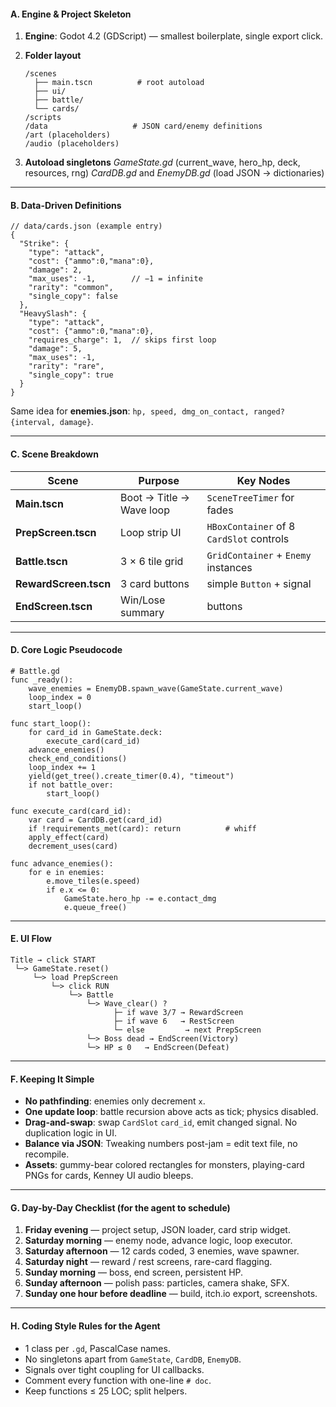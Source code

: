 #### A.  Engine & Project Skeleton

1. **Engine**: Godot 4.2 (GDScript) — smallest boilerplate, single export click.
2. **Folder layout**

   ```
   /scenes
	 ├── main.tscn          # root autoload
	 ├── ui/
	 ├── battle/
	 └── cards/
   /scripts
   /data                   # JSON card/enemy definitions
   /art (placeholders)
   /audio (placeholders)
   ```
3. **Autoload singletons**
   *GameState.gd* (current\_wave, hero\_hp, deck, resources, rng)
   *CardDB.gd* and *EnemyDB.gd* (load JSON → dictionaries)

---

#### B.  Data-Driven Definitions

```jsonc
// data/cards.json (example entry)
{
  "Strike": {
	"type": "attack",
	"cost": {"ammo":0,"mana":0},
	"damage": 2,
	"max_uses": -1,        // −1 = infinite
	"rarity": "common",
	"single_copy": false
  },
  "HeavySlash": {
	"type": "attack",
	"cost": {"ammo":0,"mana":0},
	"requires_charge": 1,  // skips first loop
	"damage": 5,
	"max_uses": -1,
	"rarity": "rare",
	"single_copy": true
  }
}
```

Same idea for **enemies.json**: `hp, speed, dmg_on_contact, ranged? {interval, damage}`.

---

#### C.  Scene Breakdown

| Scene                 | Purpose                  | Key Nodes                                |
| --------------------- | ------------------------ | ---------------------------------------- |
| **Main.tscn**         | Boot → Title → Wave loop | `SceneTreeTimer` for fades               |
| **PrepScreen.tscn**   | Loop strip UI            | `HBoxContainer` of 8 `CardSlot` controls |
| **Battle.tscn**       | 3 × 6 tile grid          | `GridContainer` + `Enemy` instances      |
| **RewardScreen.tscn** | 3 card buttons           | simple `Button` + signal                 |
| **EndScreen.tscn**    | Win/Lose summary         | buttons                                  |

---

#### D.  Core Logic Pseudocode

```gdscript
# Battle.gd
func _ready():
	wave_enemies = EnemyDB.spawn_wave(GameState.current_wave)
	loop_index = 0
	start_loop()

func start_loop():
	for card_id in GameState.deck:
		execute_card(card_id)
	advance_enemies()
	check_end_conditions()
	loop_index += 1
	yield(get_tree().create_timer(0.4), "timeout")
	if not battle_over:
		start_loop()

func execute_card(card_id):
	var card = CardDB.get(card_id)
	if !requirements_met(card): return          # whiff
	apply_effect(card)
	decrement_uses(card)

func advance_enemies():
	for e in enemies:
		e.move_tiles(e.speed)
		if e.x <= 0:
			GameState.hero_hp -= e.contact_dmg
			e.queue_free()
```

---

#### E.  UI Flow

```plaintext
Title → click START
 └─> GameState.reset()
	 └─> load PrepScreen
		 └─> click RUN
			 └─> Battle
				 └─> Wave_clear() ?
					   ├─ if wave 3/7 → RewardScreen
					   ├─ if wave 6   → RestScreen
					   └─ else         → next PrepScreen
				 └─> Boss dead → EndScreen(Victory)
				 └─> HP ≤ 0   → EndScreen(Defeat)
```

---

#### F.  Keeping It Simple

* **No pathfinding**: enemies only decrement `x`.
* **One update loop**: battle recursion above acts as tick; physics disabled.
* **Drag-and-swap**: swap `CardSlot` `card_id`, emit changed signal. No duplication logic in UI.
* **Balance via JSON**: Tweaking numbers post-jam = edit text file, no recompile.
* **Assets**: gummy-bear colored rectangles for monsters, playing-card PNGs for cards, Kenney UI audio bleeps.

---

#### G.  Day-by-Day Checklist (for the agent to schedule)

1. **Friday evening** — project setup, JSON loader, card strip widget.
2. **Saturday morning** — enemy node, advance logic, loop executor.
3. **Saturday afternoon** — 12 cards coded, 3 enemies, wave spawner.
4. **Saturday night** — reward / rest screens, rare-card flagging.
5. **Sunday morning** — boss, end screen, persistent HP.
6. **Sunday afternoon** — polish pass: particles, camera shake, SFX.
7. **Sunday one hour before deadline** — build, itch.io export, screenshots.

---

#### H.  Coding Style Rules for the Agent

* 1 class per `.gd`, PascalCase names.
* No singletons apart from `GameState`, `CardDB`, `EnemyDB`.
* Signals over tight coupling for UI callbacks.
* Comment every function with one-line `# doc`.
* Keep functions ≤ 25 LOC; split helpers.
